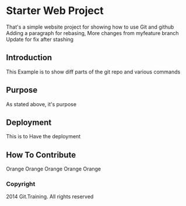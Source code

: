 # Starter Web Project

That's a simple website project for showing how to use Git and github
Adding a paragraph for rebasing,
More changes from myfeature branch
Update for fix after stashing

## Introduction

This Example is to show diff parts of the git repo and various commands

## Purpose

As stated above, it's purpose

## Deployment

This is to Have the deployment

## How To Contribute

Orange Orange Orange Orange Orange


### Copyright

2014 Git.Training. All rights reserved